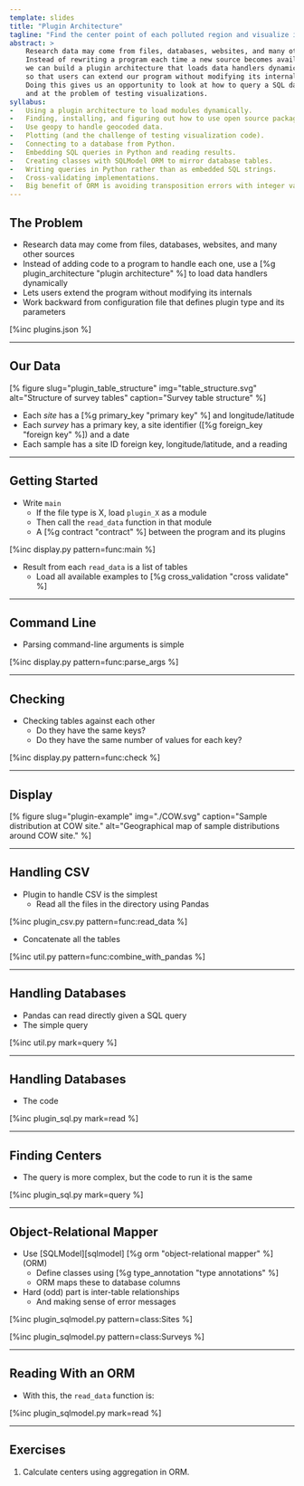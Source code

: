 ```yaml
---
template: slides
title: "Plugin Architecture"
tagline: "Find the center point of each polluted region and visualize it."
abstract: >
    Research data may come from files, databases, websites, and many other sources.
    Instead of rewriting a program each time a new source becomes available,
    we can build a plugin architecture that loads data handlers dynamically
    so that users can extend our program without modifying its internals.
    Doing this gives us an opportunity to look at how to query a SQL database
    and at the problem of testing visualizations.
syllabus:
-   Using a plugin architecture to load modules dynamically.
-   Finding, installing, and figuring out how to use open source packages.
-   Use geopy to handle geocoded data.
-   Plotting (and the challenge of testing visualization code).
-   Connecting to a database from Python.
-   Embedding SQL queries in Python and reading results.
-   Creating classes with SQLModel ORM to mirror database tables.
-   Writing queries in Python rather than as embedded SQL strings.
-   Cross-validating implementations.
-   Big benefit of ORM is avoiding transposition errors with integer values.
---
```


## The Problem

-   Research data may come from files, databases, websites, and many other sources
-   Instead of adding code to a program to handle each one,
    use a [%g plugin_architecture "plugin architecture" %]
    to load data handlers dynamically
-   Lets users extend the program without modifying its internals
-   Work backward from configuration file that defines plugin type and its parameters

[%inc plugins.json %]

---

## Our Data

[% figure
   slug="plugin_table_structure"
   img="table_structure.svg"
   alt="Structure of survey tables"
   caption="Survey table structure"
%]

-   Each *site* has a [%g primary_key "primary key" %] and longitude/latitude
-   Each *survey* has a primary key, a site identifier ([%g foreign_key "foreign key" %]) and a date
-   Each sample has a site ID foreign key, longitude/latitude, and a reading

---

## Getting Started

-   Write `main`
    -   If the file type is X, load `plugin_X` as a module
    -   Then call the `read_data` function in that module
    -   A [%g contract "contract" %] between the program and its plugins

[%inc display.py pattern=func:main %]

-   Result from each `read_data` is a list of tables
    -   Load all available examples to [%g cross_validation "cross validate" %]

---

## Command Line

-   Parsing command-line arguments is simple

[%inc display.py pattern=func:parse_args %]

---

## Checking

-   Checking tables against each other
    -   Do they have the same keys?
    -   Do they have the same number of values for each key?

[%inc display.py pattern=func:check %]

---

## Display

[% figure
   slug="plugin-example"
   img="./COW.svg"
   caption="Sample distribution at COW site."
   alt="Geographical map of sample distributions around COW site."
%]

---

## Handling CSV

-   Plugin to handle CSV is the simplest
    -   Read all the files in the directory using Pandas

[%inc plugin_csv.py pattern=func:read_data %]

-   Concatenate all the tables

[%inc util.py pattern=func:combine_with_pandas %]

---

## Handling Databases

-   Pandas can read directly given a SQL query
-   The simple query

[%inc util.py mark=query %]

---

## Handling Databases

-   The code

[%inc plugin_sql.py mark=read %]

---

## Finding Centers

-   The query is more complex, but the code to run it is the same

[%inc plugin_sql.py mark=query %]

---

## Object-Relational Mapper

-   Use [SQLModel][sqlmodel] [%g orm "object-relational mapper" %] (ORM)
    -   Define classes using [%g type_annotation "type annotations" %]
    -   ORM maps these to database columns
-   Hard (odd) part is inter-table relationships
    -   And making sense of error messages

[%inc plugin_sqlmodel.py pattern=class:Sites %]

[%inc plugin_sqlmodel.py pattern=class:Surveys %]

---

## Reading With an ORM

-   With this, the `read_data` function is:

[%inc plugin_sqlmodel.py mark=read %]

---

## Exercises

1.  Calculate centers using aggregation in ORM.
